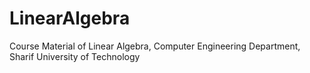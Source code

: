 # LinearAlgebra
Course Material of Linear Algebra, Computer Engineering Department, Sharif University of Technology
